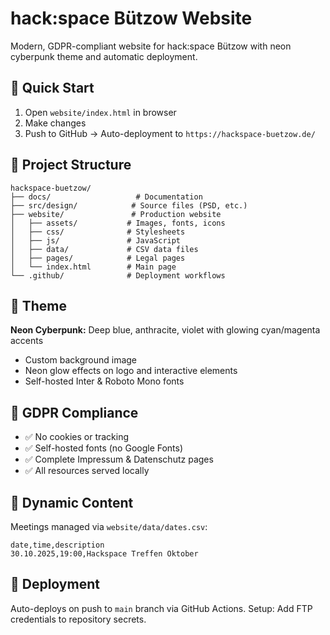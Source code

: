 # hack:space Bützow Website

Modern, GDPR-compliant website for hack:space Bützow with neon cyberpunk theme and automatic deployment.

## 🚀 Quick Start

1. Open `website/index.html` in browser
2. Make changes
3. Push to GitHub → Auto-deployment to `https://hackspace-buetzow.de/`

## 📁 Project Structure

```text
hackspace-buetzow/
├── docs/                   # Documentation
├── src/design/            # Source files (PSD, etc.)
├── website/               # Production website
│   ├── assets/           # Images, fonts, icons
│   ├── css/              # Stylesheets
│   ├── js/               # JavaScript
│   ├── data/             # CSV data files
│   ├── pages/            # Legal pages
│   └── index.html        # Main page
└── .github/              # Deployment workflows
```

## 🎨 Theme

**Neon Cyberpunk:** Deep blue, anthracite, violet with glowing cyan/magenta accents

- Custom background image
- Neon glow effects on logo and interactive elements
- Self-hosted Inter & Roboto Mono fonts

## 🍪 GDPR Compliance

- ✅ No cookies or tracking
- ✅ Self-hosted fonts (no Google Fonts)
- ✅ Complete Impressum & Datenschutz pages
- ✅ All resources served locally

## 📅 Dynamic Content

Meetings managed via `website/data/dates.csv`:

```csv
date,time,description
30.10.2025,19:00,Hackspace Treffen Oktober
```

## 🚀 Deployment

Auto-deploys on push to `main` branch via GitHub Actions.
Setup: Add FTP credentials to repository secrets.
